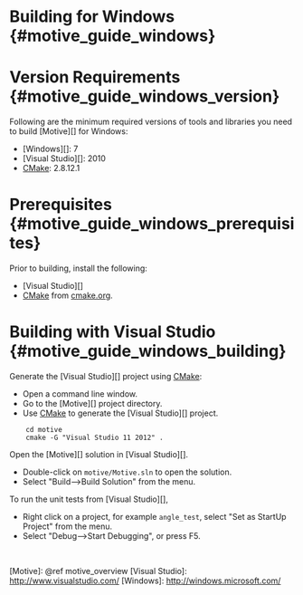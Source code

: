 Building for Windows    {#motive_guide_windows}
====================

# Version Requirements    {#motive_guide_windows_version}

Following are the minimum required versions of tools and libraries you
need to build [Motive][] for Windows:

   * [Windows][]: 7
   * [Visual Studio][]: 2010
   * [CMake][]: 2.8.12.1

# Prerequisites    {#motive_guide_windows_prerequisites}

Prior to building, install the following:

   * [Visual Studio][]
   * [CMake][] from [cmake.org](http://cmake.org).

# Building with Visual Studio    {#motive_guide_windows_building}

Generate the [Visual Studio][] project using [CMake][]:

   * Open a command line window.
   * Go to the [Motive][] project directory.
   * Use [CMake][] to generate the [Visual Studio][] project.

~~~{.sh}
    cd motive
    cmake -G "Visual Studio 11 2012" .
~~~

Open the [Motive][] solution in [Visual Studio][].

   * Double-click on `motive/Motive.sln` to open the solution.
   * Select "Build-->Build Solution" from the menu.

To run the unit tests from [Visual Studio][],

   * Right click on a project, for example `angle_test`, select
     "Set as StartUp Project" from the menu.
   * Select "Debug-->Start Debugging", or press F5.


<br>

  [CMake]: http://www.cmake.org
  [Motive]: @ref motive_overview
  [Visual Studio]: http://www.visualstudio.com/
  [Windows]: http://windows.microsoft.com/


